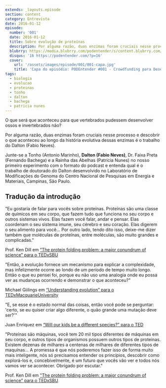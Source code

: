 ```yaml
---
extends: _layouts.episode
section: content
category: Entrevista
date: 2016-01-12
episode:
  number: '001'
  date: 2016-01-12
  title: Sobre evolução de proteínas
  description: Por alguma razão, duas enzimas foram cruciais nesse processo e descobrir o que aconteceu ao longo da história evolutiva dessas enzimas é o trabalho do Dalton (Fabio Neves).
  blubrry: https://media.blubrry.com/podentender/s/content.blubrry.com/podentender/PODEntender_001_sobre_evoluo_de_proteinas.mp3
  disqus: '16 https://podentender.com/?p=16'
  cover:
    url: '/assets/images/episode/001/001-capa.jpg'
    title: 'Capa do episódio: PODEntender #001 - Crowdfunding para Desenvolvimento de Diagnóstico do Zika'
tags:
  - biologia
  - evolucao
  - proteinas
  - tonho
  - dalton
  - bachega
  - patricia nunes
---
```


O que será que aconteceu para que vertebrados pudessem desenvolver ossos e invertebrados não?

Por alguma razão, duas enzimas foram cruciais nesse processo e descobrir o que aconteceu
ao longo da história evolutiva dessas enzimas é o trabalho do Dalton (Fabio Neves).

Junte-se a Tonho (Antonio Marinho), **Dalton (Fabio Neves)**, Dr. Faixa Preta (Fernando Bachega)
e a Rainha das Abelhas (Patrícia Nunes) no nosso primeiro experimento com o formato
do podcast e entenda qual é o trabalho de doutorado do Dalton desenvolvido no
Laboratório de Modificações do Genoma do Centro Nacional de Pesquisas em Energia e Materiais,
Campinas, São Paulo.

## Tradução da introdução

"Eu gostaria de falar para vocês sobre proteínas.
Proteínas são uma classe de químicos em seu corpo, que fazem tudo que
funciona no seu corpo e outros sistemas vivos.
Elas fazem você falar, andar e pensar. Elas coordenam o seu sistema imune,
seu cérebro e seu coração. Elas digerem o seu alimento para você...
Por outro lado, tendo dito isso, deixe-me dizer também que moléculas
de proteínas, entre moléculas, são muito grandes e complicadas."

Prof. Ken Dill em [“The protein folding problem: a major conundrum of science” para o TEDxSBU](https://www.blogger.com/The%20protein%20folding%20problem:%20a%20major%20conundrum%20of%20science:%20Ken%20Dill%20at%20TEDxSBU)


"Então, a evolução fornece um mecanismo para explicar a complexidade,
mas infelizmente ocorre ao londo de um período de tempo muito longo.
Então o que eu pensei foi, porque eu não uso uma analogia onde
eu possa ver as mudanças ocorrendo e demonstrar o que aconteceu?"

Michael Giilings em [“Understanding evolution” para o TEDxMacquarieUniversity](https://www.youtube.com/watch?v=_SSk0YlFN20)


"E, se esse é o estado normal das coisas, então você pode se
perguntar: 'certo, se eu quiser criar algo diferente, o quão
grande uma mutação deve ser?'"

Juan Enriquez em [“Will our kids be a different species?” para o TED](https://www.blogger.com/Juan%20Enriquez:%20Will%20our%20kids%20be%20a%20different%20species?)


"Proteínas são máquinas, você tem 20 mil tipos diferentes de
máquinas em seu corpo, e outros tipos de organismos possuem
outros tipos de proteínas. Existem dezenas de milhares a
centenas de milhares de diferentes tipos de maquínas...
A promessa é que nós poderemos fazer isso de forma muito
mais inteligente, nós só precisamos entender os princípios,
descobrir como explorá-los e, concebivelmente, é um futuro que
vocês vão ver e todos nós vamos ver se acontecer.
Obrigado por escutar."

Prof. Ken Dill em ["The protein folding problem: a major conundrum of science" para o TEDxSBU](https://www.blogger.com/The%20protein%20folding%20problem:%20a%20major%20conundrum%20of%20science:%20Ken%20Dill%20at%20TEDxSBU)
